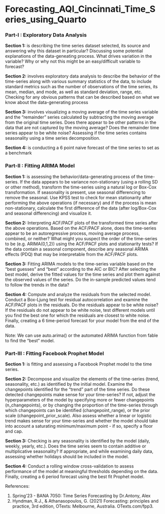 # Forecasting_AQI_Cincinnati_Time_Series_using_Quarto

### Part-I : Exploratory Data Analysis
**Section 1:** is describing the time series dataset selected, its source and answering why this dataset in particular? Discussing some potential explanations of the data-geneating process. What drives variation in the variable? Why or why not this might be an easy/difficult variable to forecast?

**Section 2:** involves exploratory data analysis to describe the behavior of the time-series along with various summary statistics of the data, to include standard metrics such as the number of observations of the time series, its mean, median, and mode, as well as standard deviation, range, etc. Checking for any obvious patterns that can be described based on what we know about the data-generating process

**Section 3:** involves visualizing a moving average of the time series variable and the “remainder” series calculated by subtracting the moving average from the original time series. Does there appear to be other patterns in the data that are not captured by the moving average? Does the remainder time series appear to be white noise? Assessing if the time series contains seasonality using a time series decomposition.

**Section 4:** is conducting a 6 point naive forecast of the time series to set as a benchmark

### Part-II : Fitting ARIMA Model
**Section 1:** is assessing the behavior/data-generating process of the time-series. If the data appears to be variance non-stationary (using a rolling SD or other method), transform the time-series using a natural log or Box-Cox transformation. If seasonality is present, use seasonal differencing to remove the seasonal. Use KPSS test to check for mean stationarity after performing the above operations (if necessary) and if the process is mean non-stationary, calculate the first difference of the data (after log/Box-Cox and seasonal differencing) and visualize it.

**Section 2:** Interpreting ACF/PACF plots of the transformed time series after the above operations. Based on the ACF/PACF alone, does the time-series appear to be an autoregressive process, moving average process, combined, or neither? What might you suspect the order of the time-series to be (e.g. ARIMA(0,1,2)) using the ACF/PACF plots and stationarity tests? If the data contain a seasonal component, describe any seasonal ARIMA effects (PDQ) that may be interpretable from the ACF/PACF plots.

**Section 3:** Fitting ARIMA models to the time-series variable based on the “best guesses” and “best” according to the AIC or BIC? After selecting the best model, derive the fitted values for the time series and plot them against the observed values of the series. Do the in-sample predicted values tend to follow the trends in the data?

**Section 4:** Compute and analyze the residuals from the selected model. Conduct a Box-Ljung test for residual autocorrelation and examine the ACF/PACF plots in the residuals. Do the residuals appear to be white noise? If the residuals do not appear to be white noise, test different models until you find the best one for which the residuals are closest to white noise. Finally, creating a 6 time-period forecast for your model from the end of the data.

Note: We can use auto.arima() or the automated ARIMA function from fable to find the “best” model.

### Part-III : Fitting Facebook Prophet Model
**Section 1:** is fitting and assessing a Facebook Prophet model to the time series.

**Section 2:** Decompose and visualize the elements of the time-series (trend, seasonality, etc.) as identified by the initial model. Examine the changepoints identified for the “trend” part of the time series. Do these detected changepoints make sense for your time-series? If not, adjust the hyperparameters of the model by specifying more or fewer changepoints (n_changepoints), or by changing the proportion of the time-series through which changepoints can be identified (changepoint_range), or the prior scale (changepoint_prior_scale). Also assess whether a linear or logistic trend makes sense for your time-series and whether the model should take into account a saturating minimum/maximum point - if so, specify a floor and cap.

**Section 3:** Checking is any seasonality is identified by the model (daily, weekly, yearly, etc.). Does the time series seem to contain additive or multiplicative seasonality? If appropriate, and while examining daily data, assessing whether holidays should be included in the model.

**Section 4:** Conduct a rolling window cross-validation to assess performance of the model at meaningful thresholds depending on the data. Finally, creating a 6 period forecast using the best fit Prophet model.


References:
1. Spring'23 - BANA 7050: Time Series Forecasting by Dr.Antony, Alex
2. Hyndman, R.J., & Athanasopoulos, G. (2021) Forecasting: principles and practice, 3rd edition, OTexts: Melbourne, Australia. OTexts.com/fpp3.

